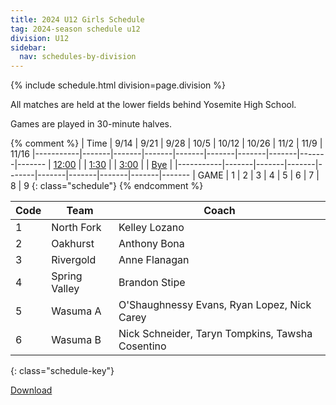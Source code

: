 ```yaml
---
title: 2024 U12 Girls Schedule
tag: 2024-season schedule u12
division: U12
sidebar:
  nav: schedules-by-division
---
```


{% include schedule.html division=page.division %}

All matches are held at the lower fields behind Yosemite High School.

Games are played in 30-minute halves.

{% comment %}
| Time      | 9/14  | 9/21  | 9/28  | 10/5  | 10/12 | 10/26 | 11/2  | 11/9 | 11/16
|-----------|-------|-------|-------|-------|-------|-------|-------|-------|-------
| <u>12:00</u> |
| <u>1:30</u> |
| <u>3:00</u> |
| <u>Bye</u>  |
|-----------|-------|-------|-------|-------|-------|-------|-------|-------|-------
| GAME      | 1     | 2     | 3     | 4     | 5     | 6     | 7     | 8     | 9
{: class="schedule"}
{% endcomment %}


| Code  | Team          | Coach                         
|-------|---------------|---------------
| 1     | North Fork    | Kelley Lozano
| 2     | Oakhurst      | Anthony Bona
| 3     | Rivergold     | Anne Flanagan
| 4     | Spring Valley | Brandon Stipe
| 5     | Wasuma A      | O'Shaughnessy Evans, Ryan Lopez, Nick Carey
| 6     | Wasuma B      | Nick Schneider, Taryn Tompkins, Tawsha Cosentino
{: class="schedule-key"}

[Download](/schedules/2024/MAYSL-2024-U12-girls.pdf)
